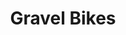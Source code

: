 ---
title: Gravel Bikes
permalink: /gravel-bikes/
image: /assets/images/cat-bikes-gravel.jpg
pagination: 
  enabled: true
  category: gravel
---